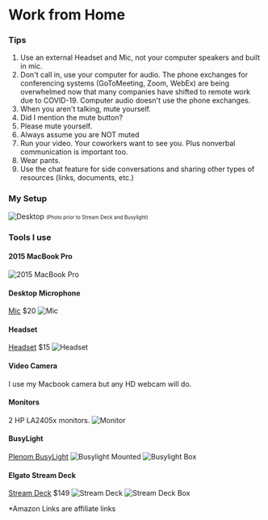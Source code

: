 # Work from Home

### Tips

1. Use an external Headset and Mic, not your computer speakers and built in mic.
2. Don't call in, use your computer for audio. The phone exchanges for conferencing systems (GoToMeeting, Zoom, WebEx) are being overwhelmed now that many companies have shifted to remote work due to COVID-19. Computer audio doesn't use the phone exchanges.
3. When you aren't talking, mute yourself.
4. Did I mention the mute button?
5. Please mute yourself.
6. Always assume you are NOT muted
7. Run your video. Your coworkers want to see you. Plus nonverbal communication is important too.
8. Wear pants.
9. Use the chat feature for side conversations and sharing other types of resources (links, documents, etc.)

### My Setup

![Desktop](images/Desktop.jpg)
<span style="font-size: 10px;">(Photo prior to Stream Deck and Busylight)</span>

### Tools I use

#### 2015 MacBook Pro

![2015 MacBook Pro](images/2015MacbookPro.jpg)

#### Desktop Microphone

[Mic](https://amzn.to/39h32aG) $20
![Mic](images/usb_mic.jpg)

#### Headset

[Headset](https://amzn.to/2UvpF5X) $15
![Headset](images/sony-mdr-ex110ap.jpg)

#### Video Camera

I use my Macbook camera but any HD webcam will do.

#### Monitors

2 HP LA2405x monitors.
![Monitor](images/HP_LA2405x.jpg)

#### BusyLight

[Plenom BusyLight](https://amzn.to/3fBLECL)
![Busylight Mounted](images/busylight/busylight_mount_front_on.png)
![Busylight Box](images/busylight/busylight_box.png)

#### Elgato Stream Deck

[Stream Deck](https://amzn.to/3oBaNl2) $149
![Stream Deck](images/streamdeck/streamdeck.jpg)
![Stream Deck Box](images/streamdeck/streamdeck_box.jpg)

\*Amazon Links are affiliate links
